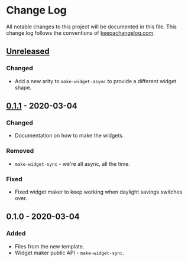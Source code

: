 # Change Log
All notable changes to this project will be documented in this file. This change log follows the conventions of [keepachangelog.com](http://keepachangelog.com/).

## [Unreleased]
### Changed
- Add a new arity to `make-widget-async` to provide a different widget shape.

## [0.1.1] - 2020-03-04
### Changed
- Documentation on how to make the widgets.

### Removed
- `make-widget-sync` - we're all async, all the time.

### Fixed
- Fixed widget maker to keep working when daylight savings switches over.

## 0.1.0 - 2020-03-04
### Added
- Files from the new template.
- Widget maker public API - `make-widget-sync`.

[Unreleased]: https://github.com/your-name/janus/compare/0.1.1...HEAD
[0.1.1]: https://github.com/your-name/janus/compare/0.1.0...0.1.1
